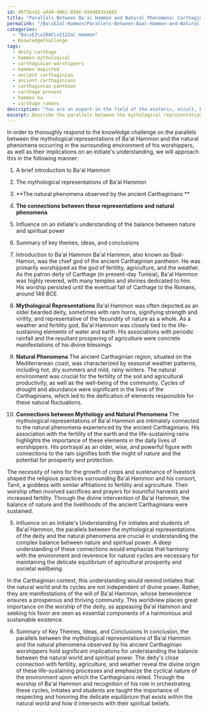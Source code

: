 ```yaml
---
id: d0f5bcd1-ad49-49b2-858e-6ddd803a1603
title: "Parallels Between Ba'al Hammon and Natural Phenomena: Carthaginian Connections"
permalink: "/Ba\xE2al-Hammon/Parallels-Between-Baal-Hammon-and-Natural-Phenomena-Carthaginian-Connections/"
categories:
  - "Ba\xE2\u20AC\u2122al Hammon"
  - KnowledgeChallenge
tags:
  - deity carthage
  - hammon mythological
  - carthaginian worshippers
  - hammon depicted
  - ancient carthaginian
  - ancient carthaginians
  - carthaginian pantheon
  - carthage present
  - hammon ba
  - carthage romans
description: "You are an expert in the field of the esoteric, occult, Ba\xE2\u20AC\u2122al Hammon and Education. You are a writer of tests, challenges, books and deep knowledge on Ba\xE2\u20AC\u2122al Hammon for initiates and students to gain deep insights and understanding from. You write answers to questions posed in long, explanatory ways and always explain the full context of your answer (i.e., related concepts, formulas, examples, or history), as well as the step-by-step thinking process you take to answer the challenges. Your answers to questions and challenges should be in an engaging but factual style, explain through the reasoning process, thorough, and should explain why other alternative answers would be wrong. Summarize the key themes, ideas, and conclusions at the end."
excerpt: Describe the parallels between the mythological representations of Ba'al Hammon and the natural phenomena occurring in the surrounding environment of his worshippers, and how these connections could influence an initiate's understanding of the balance between nature and spiritual power in the ancient Carthaginian context.
---
```

In order to thoroughly respond to the knowledge challenge on the parallels between the mythological representations of Ba'al Hammon and the natural phenomena occurring in the surrounding environment of his worshippers, as well as their implications on an initiate's understanding, we will approach this in the following manner:

1. A brief introduction to Ba'al Hammon 
2. The mythological representations of Ba'al Hammon 
3. **The natural phenomena observed by the ancient Carthaginians **
4. **The connections between these representations and natural phenomena**
5. Influence on an initiate's understanding of the balance between nature and spiritual power
6. Summary of key themes, ideas, and conclusions

1. Introduction to Ba'al Hammon
Ba'al Hammon, also known as Baal-Hamon, was the chief god of the ancient Carthaginian pantheon. He was primarily worshipped as the god of fertility, agriculture, and the weather. As the patron deity of Carthage (in present-day Tunisia), Ba'al Hammon was highly revered, with many temples and shrines dedicated to him. His worship persisted until the eventual fall of Carthage to the Romans, around 146 BCE.

2. **Mythological Representations**
Ba'al Hammon was often depicted as an older bearded deity, sometimes with ram horns, signifying strength and virility, and representative of the fecundity of nature as a whole. As a weather and fertility god, Ba'al Hammon was closely tied to the life-sustaining elements of water and earth. His associations with periodic rainfall and the resultant prospering of agriculture were concrete manifestations of his divine blessings. 

3. **Natural Phenomena**
The ancient Carthaginian region, situated on the Mediterranean coast, was characterized by seasonal weather patterns, including hot, dry summers and mild, rainy winters. The natural environment was crucial for the fertility of the soil and agricultural productivity, as well as the well-being of the community. Cycles of drought and abundance were significant in the lives of the Carthaginians, which led to the deification of elements responsible for these natural fluctuations.

4. **Connections between Mythology and Natural Phenomena**
The mythological representations of Ba'al Hammon are intimately connected to the natural phenomena experienced by the ancient Carthaginians. His association with the fertility of the earth and the life-sustaining rains highlights the importance of these elements in the daily lives of worshippers. His portrayal as an older, wise, and powerful figure with connections to the ram signifies both the might of nature and the potential for prosperity and protection.

The necessity of rains for the growth of crops and sustenance of livestock shaped the religious practices surrounding Ba'al Hammon and his consort, Tanit, a goddess with similar affiliations to fertility and agriculture. Their worship often involved sacrifices and prayers for bountiful harvests and increased fertility. Through the divine intervention of Ba'al Hammon, the balance of nature and the livelihoods of the ancient Carthaginians were sustained.

5. Influence on an Initiate's Understanding
For initiates and students of Ba'al Hammon, the parallels between the mythological representations of the deity and the natural phenomena are crucial in understanding the complex balance between nature and spiritual power. A deep understanding of these connections would emphasize that harmony with the environment and reverence for natural cycles are necessary for maintaining the delicate equilibrium of agricultural prosperity and societal wellbeing.

In the Carthaginian context, this understanding would remind initiates that the natural world and its cycles are not independent of divine power. Rather, they are manifestations of the will of Ba'al Hammon, whose benevolence ensures a prosperous and thriving community. This worldview places great importance on the worship of the deity, as appeasing Ba'al Hammon and seeking his favor are seen as essential components of a harmonious and sustainable existence.

6. Summary of Key Themes, Ideas, and Conclusions
In conclusion, the parallels between the mythological representations of Ba'al Hammon and the natural phenomena observed by his ancient Carthaginian worshippers hold significant implications for understanding the balance between the natural world and spiritual power. The deity's close connection with fertility, agriculture, and weather reveal the divine origin of these life-sustaining processes and emphasize the cyclical nature of the environment upon which the Carthaginians relied. Through the worship of Ba'al Hammon and recognition of his role in orchestrating these cycles, initiates and students are taught the importance of respecting and honoring the delicate equilibrium that exists within the natural world and how it intersects with their spiritual beliefs.
